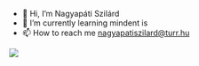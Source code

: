 - 👋 Hi, I’m Nagyapáti Szilárd
- 🌱 I’m currently learning mindent is
- 📫 How to reach me nagyapatiszilard@turr.hu

![](https://komarev.com/ghpvc/?username=n-szilard)
